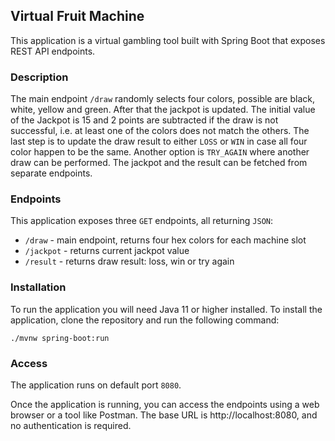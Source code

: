 Virtual Fruit Machine
-----------------

This application is a virtual gambling tool built with Spring Boot that exposes 
REST API endpoints.

###
### Description

The main endpoint `/draw` randomly selects four colors, possible are black, white, 
yellow and green. After that the jackpot is updated. The initial value of the 
Jackpot is 15 and 2 points are subtracted if the draw is not successful, i.e. 
at least one of the colors does not match the others. The last step is to update 
the draw result to either `LOSS` or `WIN` in case all four color happen to be the 
same. Another option is `TRY_AGAIN` where another draw can be performed. The jackpot 
and the result can be fetched from separate endpoints.

### Endpoints

This application exposes three `GET` endpoints, all returning `JSON`:

* `/draw` - main endpoint, returns four hex colors for each machine slot
* `/jackpot` - returns current jackpot value
* `/result` - returns draw result: loss, win or try again 

### Installation

To run the application you will need Java 11 or higher installed.
To install the application, clone the repository and run the following command:

``` ./mvnw spring-boot:run ```


### Access

The application runs on default port `8080`.

Once the application is running, you can access the endpoints using a web browser 
or a tool like Postman. The base URL is http://localhost:8080, and no 
authentication is required.